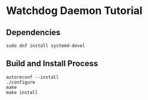 # Watchdog Daemon Tutorial

## Dependencies

    sudo dnf install systemd-devel

## Build and Install Process

    autoreconf --install
    ./configure
    make
    make install
